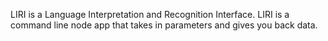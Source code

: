 LIRI is a Language Interpretation and Recognition Interface. LIRI is a command line node app that takes in parameters and gives you back data.
